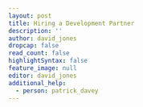 ```yaml
---
layout: post
title: Hiring a Development Partner
description: ''
author: david_jones
dropcap: false
read_count: false
highlightSyntax: false
feature_image: null
editor: david_jones
additional_help:
  - person: patrick_davey
---
```

